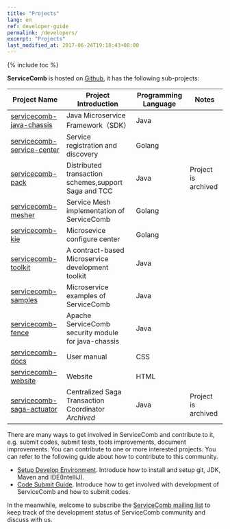 ```yaml
---
title: "Projects"
lang: en
ref: developer-guide
permalink: /developers/
excerpt: "Projects"
last_modified_at: 2017-06-24T19:18:43+08:00
---
```

{% include toc %}

**ServiceComb** is hosted on [Github](https://github.com/apache?q=servicecomb), it has the following sub-projects:

| Project Name                                                                       | Project Introduction                                 | Programming Language | Notes               |
|------------------------------------------------------------------------------------|------------------------------------------------------|----------------------|---------------------|
| [servicecomb-java-chassis](https://github.com/apache/servicecomb-java-chassis)     | Java Microservice Framework（SDK）                     | Java                 ||
| [servicecomb-service-center](https://github.com/apache/servicecomb-service-center) | Service registration and discovery                   | Golang               ||
| [servicecomb-pack](https://github.com/apache/servicecomb-pack)                     | Distributed transaction schemes,support Saga and TCC | Java                 | Project is archived |
| [servicecomb-mesher](https://github.com/apache/servicecomb-Mesher)                 | Service Mesh implementation of ServiceComb           | Golang               ||
| [servicecomb-kie](https://github.com/apache/servicecomb-kie)                       | Microsevice configure center                         | Golang               ||
| [servicecomb-toolkit](https://github.com/apache/servicecomb-toolkit)               | A contract-based Microservice development toolkit    | Java                 ||
| [servicecomb-samples](https://github.com/apache/servicecomb-samples)               | Microservice examples of ServiceComb                 | Java                 ||
| [servicecomb-fence](https://github.com/apache/servicecomb-fence)                   | Apache ServiceComb security module for java-chassis  | Java                 ||
| [servicecomb-docs](https://github.com/apache/servicecomb-docs)                     | User manual                                          | CSS                  ||
| [servicecomb-website](https://github.com/apache/servicecomb-website)               | Website                                              | HTML                 ||
| [servicecomb-saga-actuator](https://github.com/apache/servicecomb-saga-actuator)   | Centralized Saga Transaction Coordinator *Archived*  | Java                 | Project is archived |

There are many ways to get involved in ServiceComb and contribute to it, e.g. submit codes, submit tests, tools improvements, document improvements. You can contribute to one or more interested projects. You can refer to the following guide about how to contribute to this community.

* [Setup Develop Environment](/developers/setup-develop-environment/). Introduce how to install and setup git, JDK, Maven and IDE(IntelliJ).
* [Code Submit Guide](/developers/submit-codes/). Introduce how to get involved with development of ServiceComb and how to submit codes.

In the meanwhile, welcome to subscribe the [ServiceComb mailing list](mailto:dev-subscribe@servicecomb.apache.org) to keep track of the development status of ServiceComb community and discuss with us.
